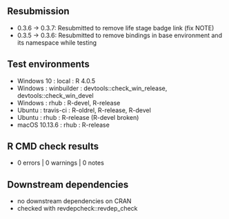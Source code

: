 ## Resubmission

- 0.3.6 -> 0.3.7: Resubmitted to remove life stage badge link (fix NOTE)
- 0.3.5 -> 0.3.6: Resubmitted to remove bindings in base environment and its namespace while testing


## Test environments

- Windows 10    : local         : R 4.0.5
- Windows       : winbuilder    : devtools::check_win_release, devtools::check_win_devel
- Windows       : rhub          : R-devel, R-release
- Ubuntu        : travis-ci     : R-oldrel, R-release, R-devel
- Ubuntu        : rhub          : R-release (R-devel broken)
- macOS 10.13.6 : rhub          : R-release


## R CMD check results

- 0 errors | 0 warnings | 0 notes


## Downstream dependencies

- no downstream dependencies on CRAN
- checked with revdepcheck::revdep_check
